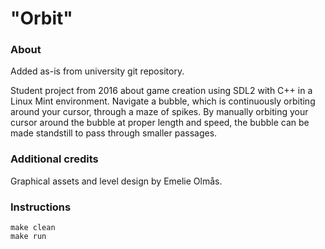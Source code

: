 # "Orbit"
### About
Added as-is from university git repository.

Student project from 2016 about game creation using SDL2 with C++ in a Linux Mint environment. Navigate a bubble, which is continuously orbiting around your cursor, through a maze of spikes. By manually orbiting your cursor around the bubble at proper length and speed, the bubble can be made standstill to pass through smaller passages.
### Additional credits
Graphical assets and level design by Emelie Olmås.
### Instructions
    make clean
    make run